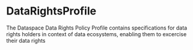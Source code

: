 # DataRightsProfile
The Dataspace Data Rights Policy Profile contains specifications for data rights holders in context of data ecosystems, enabling them to excercise their data rights
